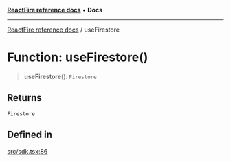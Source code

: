 [**ReactFire reference docs**](../README.md) • **Docs**

***

[ReactFire reference docs](../README.md) / useFirestore

# Function: useFirestore()

> **useFirestore**(): `Firestore`

## Returns

`Firestore`

## Defined in

[src/sdk.tsx:86](https://github.com/Synapski/reactfire/blob/main/src/sdk.tsx#L86)
